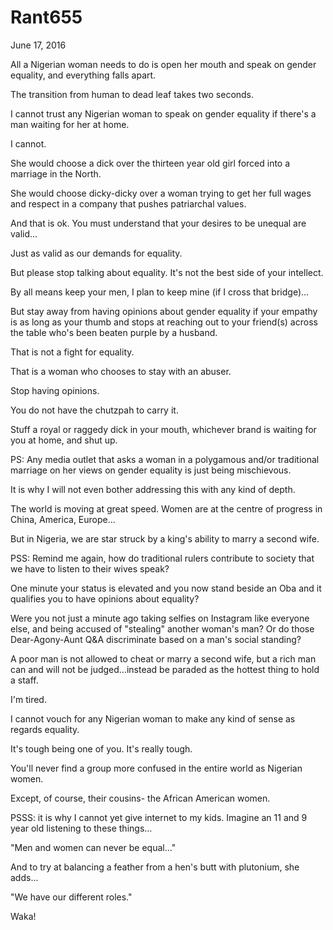 # Rant655


June 17, 2016 

All a Nigerian woman needs to do is open her mouth and speak on gender equality, and everything falls apart.

The transition from human to dead leaf takes two seconds.

I cannot trust any Nigerian woman to speak on gender equality if there's a man waiting for her at home.

I cannot. 

She would choose a dick over the thirteen year old girl forced into a marriage in the North.

She would choose dicky-dicky over a woman trying to get her full wages and respect in a company that pushes patriarchal values.

And that is ok. You must understand that your desires to be unequal are valid...

Just as valid as our demands for equality.

But please stop talking about equality. It's not the best side of your intellect. 

By all means keep your men, I plan to keep mine (if I cross that bridge)...

But stay away from having opinions about gender equality if your empathy is as long as your thumb and stops at reaching out to your friend(s) across the table who's been beaten purple by a husband.

That is not a fight for equality. 

That is a woman who chooses to stay with an abuser.  

Stop having opinions. 

You do not have the chutzpah to carry it.

Stuff a royal or raggedy dick in your mouth, whichever brand is waiting for you at home, and shut up.

PS: Any media outlet that asks a woman in a polygamous and/or traditional marriage on her views on gender equality is just being mischievous. 

It is why I will not even bother addressing this with any kind of depth.

The world is moving at great speed. Women are at the centre of progress in China, America, Europe...

But in Nigeria, we are star struck by a king's ability to marry a second wife.

PSS: Remind me again, how do traditional rulers contribute to society that we have to listen to their wives speak? 

One minute your status is elevated and you now stand beside an Oba and it qualifies you to have opinions about equality?

Were you not just a minute ago taking selfies on Instagram like everyone else, and being accused of "stealing" another woman's man? Or do those Dear-Agony-Aunt Q&A discriminate based on a man's social standing?

A poor man is not allowed to cheat or marry a second wife, but a rich man can and will not be judged...instead be paraded as the hottest thing to hold a staff. 

I'm tired.

I cannot vouch for any Nigerian woman to make any kind of sense as regards equality. 

It's tough being one of you. It's really tough.

You'll never find a group more confused in the entire world as Nigerian women. 

Except, of course, their cousins- the African American women.

PSSS: it is why I cannot yet give internet to my kids. Imagine an 11 and 9 year old listening to these things...

"Men and women can never be equal..."

And to try at balancing a feather from a hen's butt with plutonium, she adds...

"We have our different roles."

Waka!